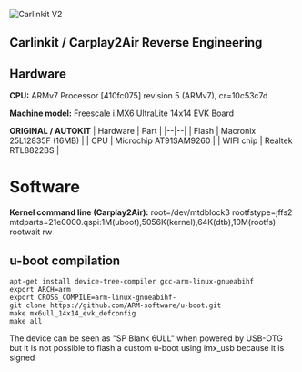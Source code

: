 
![Carlinkit V2](https://i.imgur.com/ZL3dq41.png)

## Carlinkit / Carplay2Air Reverse Engineering

## Hardware

**CPU:** ARMv7 Processor [410fc075] revision 5 (ARMv7), cr=10c53c7d

**Machine model:** Freescale i.MX6 UltraLite 14x14 EVK Board

**ORIGINAL / AUTOKIT**
| Hardware | Part |
|--|--|
| Flash | Macronix 25L12835F (16MB) |
| CPU | Microchip AT91SAM9260 |
| WIFI chip | Realtek RTL8822BS |

# Software

**Kernel command line (Carplay2Air):** root=/dev/mtdblock3 rootfstype=jffs2 mtdparts=21e0000.qspi:1M(uboot),5056K(kernel),64K(dtb),10M(rootfs) rootwait rw

## u-boot compilation

	apt-get install device-tree-compiler gcc-arm-linux-gnueabihf
	export ARCH=arm
	export CROSS_COMPILE=arm-linux-gnueabihf-
	git clone https://github.com/ARM-software/u-boot.git
	make mx6ull_14x14_evk_defconfig
	make all
	
The device can be seen as "SP Blank 6ULL" when powered by USB-OTG but it is not possible to flash a custom u-boot using imx_usb because it is signed
